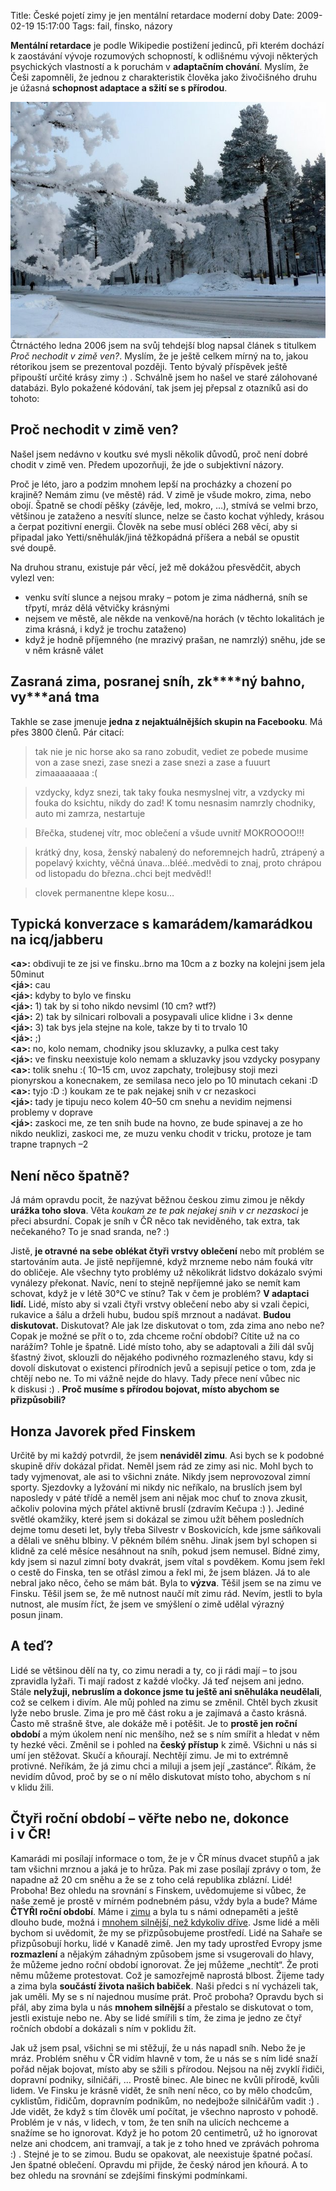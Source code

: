Title: České pojetí zimy je jen mentální retardace moderní doby
Date: 2009-02-19 15:17:00
Tags: fail, finsko, názory

**Mentální retardace** je podle Wikipedie postižení jedinců, při
kterém dochází k zaostávání vývoje rozumových schopností,
k odlišnému vývoji některých psychických vlastností a k poruchám
v **adaptačním chování**. Myslím, že Češi zapomněli, že jednou
z charakteristik člověka jako živočišného druhu je úžasná
**schopnost adaptace a sžití se s přírodou**.

![obrázek](images/112.jpg)
Čtrnáctého ledna 2006 jsem na svůj tehdejší blog napsal článek
s titulkem *Proč nechodit v zimě ven?*. Myslím, že je ještě celkem
mírný na to, jakou rétorikou jsem se prezentoval později. Tento
bývalý příspěvek ještě připouští určité krásy zimy :) . Schválně
jsem ho našel ve staré zálohované databázi. Bylo pokažené kódování,
tak jsem jej přepsal z otazníků asi do tohoto:

## Proč nechodit v zimě ven?

Našel jsem nedávno v koutku své mysli několik důvodů, proč není
dobré chodit v zimě ven. Předem upozorňuji, že jde o subjektivní
názory.

Proč je léto, jaro a podzim mnohem lepší na procházky a chození po
krajině? Nemám zimu (ve městě) rád. V zimě je všude mokro, zima,
nebo obojí. Špatně se chodí pěšky (závěje, led, mokro, …), stmívá
se velmi brzo, většinou je zataženo a nesvítí slunce, nelze se
často kochat výhledy, krásou a čerpat pozitivní energii. Člověk na
sebe musí obléci 268 věcí, aby si připadal jako Yetti/sněhulák/jiná
těžkopádná příšera a nebál se opustit své doupě.

Na druhou stranu, existuje pár věcí, jež mě dokážou přesvědčit,
abych vylezl ven:

-   venku svítí slunce a nejsou mraky – potom je zima nádherná,
    sníh se třpytí, mráz dělá větvičky krásnými
-   nejsem ve městě, ale někde na venkově/na horách (v těchto
    lokalitách je zima krásná, i když je trochu zataženo)
-   když je hodně příjemného (ne mrazivý prašan, ne namrzlý) sněhu,
    jde se v něm krásně válet

## Zasraná zima, posranej sníh, zk\*\*\*\*ný bahno, vy\*\*\*aná tma

Takhle se zase jmenuje
**jedna z nejaktuálnějších skupin na Facebooku**. Má přes
3800 členů. Pár citací:

> tak nie je nic horse ako sa rano zobudit, vediet ze pobede musime
> von a zase snezi, zase snezi a zase snezi a zase a fuuurt
> zimaaaaaaaa :(

> vzdycky, kdyz snezi, tak taky fouka nesmyslnej vitr, a vzdycky mi
> fouka do ksichtu, nikdy do zad! K tomu nesnasim namrzly chodniky,
> auto mi zamrza, nestartuje

> Břečka, studenej vítr, moc oblečení a všude uvnitř MOKROOOO!!!

> krátký dny, kosa, ženský nabalený do neforemnejch hadrů, ztrápený a
> popelavý kxichty, věčná únava…bléé..medvědi to znaj, proto chrápou
> od listopadu do března..chci bejt medvěd!!

> clovek permanentne klepe kosu…

## Typická konverzace s kamarádem/ka­marádkou na icq/jabberu

**<a\>:** obdivuji te ze jsi ve finsku..brno ma 10cm a z bozky na
kolejni jsem jela 50minut  
**<já\>:** cau  
**<já\>:** kdyby to bylo ve finsku  
**<já\>:** 1) tak by si toho nikdo nevsiml (10 cm? wtf?)  
**<já\>:** 2) tak by silnicari rolbovali a posypavali ulice klidne
i 3× denne  
**<já\>:** 3) tak bys jela stejne na kole, takze by ti to trvalo
10  
**<já\>:** ;)  
**<a\>:** no, kolo nemam, chodniky jsou skluzavky, a pulka cest
taky  
**<já\>:** ve finsku neexistuje kolo nemam a skluzavky jsou vzdycky
posypany  
**<a\>:** tolik snehu :( 10–15 cm, uvoz zapchaty, trolejbusy stoji
mezi pionyrskou a konecnakem, ze semilasa neco jelo po 10 minutach
cekani :D  
**<a\>:** tyjo :D :) koukam ze te pak nejakej snih v cr nezaskoci  
**<já\>:** tady je tipuju neco kolem 40–50 cm snehu a nevidim
nejmensi problemy v doprave  
**<já\>:** zaskoci me, ze ten snih bude na hovno, ze bude spinavej
a ze ho nikdo neuklizi, zaskoci me, ze muzu venku chodit v tricku,
protoze je tam trapne trapnych –2

## Není něco špatně?

Já mám opravdu pocit, že nazývat běžnou českou zimu zimou je někdy
**urážka toho slova**. Věta
*koukam ze te pak nejakej snih v cr nezaskoci* je přeci absurdní.
Copak je sníh v ČR něco tak neviděného, tak extra, tak nečekaného?
To je snad sranda, ne? :)

Jistě, **je otravné na sebe oblékat čtyři vrstvy oblečení** nebo
mít problém se startováním auta. Je jistě nepříjemné, když mrzneme
nebo nám fouká vítr do obličeje. Ale všechny tyto problémy už
několikrát lidstvo dokázalo svými vynálezy překonat. Navíc, není to
stejně nepříjemné jako se nemít kam schovat, když je v létě 30°C ve
stínu? Tak v čem je problém? **V adaptaci lidí.** Lidé, místo aby
si vzali čtyři vrstvy oblečení nebo aby si vzali čepici, rukavice a
šálu a drželi hubu, budou spíš mrznout a nadávat.
**Budou diskutovat.** Diskutovat? Ale jak lze diskutovat o tom, zda
zima ano nebo ne? Copak je možné se přít o to, zda chceme roční
období? Cítite už na co narážím? Tohle je špatně. Lidé místo toho,
aby se adaptovali a žili dál svůj šťastný život, sklouzli do
nějakého podivného rozmazleného stavu, kdy si dovolí diskutovat
o existenci přírodních jevů a sepisují petice o tom, zda je chtějí
nebo ne. To mi vážně nejde do hlavy. Tady přece není vůbec nic
k diskusi :) .
**Proč musíme s přírodou bojovat, místo abychom se přizpůsobili?**

## Honza Javorek před Finskem

Určitě by mi každý potvrdil, že jsem **nenáviděl zimu**. Asi bych
se k podobné skupině dřív dokázal přidat. Neměl jsem rád ze zimy
asi nic. Mohl bych to tady vyjmenovat, ale asi to všichni znáte.
Nikdy jsem neprovozoval zimní sporty. Sjezdovky a lyžování mi nikdy
nic neříkalo, na bruslích jsem byl naposledy v páté třídě a neměl
jsem ani nějak moc chuť to znova zkusit, ačkoliv polovina mých
přátel aktivně bruslí (zdravím Kečupa :) ). Jediné světlé okamžiky,
které jsem si dokázal se zimou užít během posledních dejme tomu
deseti let, byly třeba Silvestr v Boskovicích, kde jsme sáňkovali a
dělali ve sněhu blbiny. V pěkném bílém sněhu. Jinak jsem byl
schopen si klidně za celé měsíce nesáhnout na sníh, pokud jsem
nemusel. Bídné zimy, kdy jsem si nazul zimní boty dvakrát, jsem
vítal s povděkem. Komu jsem řekl o cestě do Finska, ten se otřásl
zimou a řekl mi, že jsem blázen. Já to ale nebral jako něco, čeho
se mám bát. Byla to **výzva**. Těšil jsem se na zimu ve Finsku.
Těšil jsem se, že mě nutnost naučí mít zimu rád. Nevím, jestli to
byla nutnost, ale musím říct, že jsem ve smýšlení o zimě udělal
výrazný posun jinam.

## A teď?

Lidé se většinou dělí na ty, co zimu neradi a ty, co ji rádi mají –
to jsou zpravidla lyžaři. Ti mají radost z každé vločky. Já teď
nejsem ani jedno. Stále
**nelyžuji, nebruslím a dokonce jsme tu ještě ani sněhuláka neudělali**,
což se celkem i divím. Ale můj pohled na zimu se změnil. Chtěl bych
zkusit lyže nebo brusle. Zima je pro mě část roku a je zajímavá a
často krásná. Často mě strašně štve, ale dokáže mě i potěšit. Je to
**prostě jen roční období** a mým úkolem není nic menšího, než se
s ním smířit a hledat v něm ty hezké věci. Změnil se i pohled na
**český přístup** k zimě. Všichni u nás si umí jen stěžovat. Skučí
a kňourají. Nechtějí zimu. Je mi to extrémně protivné. Neříkám, že
já zimu chci a miluji a jsem její „zastánce“. Říkám, že nevidím
důvod, proč by se o ní mělo diskutovat místo toho, abychom s ní
v klidu žili.

## Čtyři roční období – věřte nebo ne, dokonce i v ČR!

Kamarádi mi posílají informace o tom, že je v ČR mínus dvacet
stupňů a jak tam všichni mrznou a jaká je to hrůza. Pak mi zase
posílají zprávy o tom, že napadne až 20 cm sněhu a že se z toho
celá republika zblázní. Lidé! Proboha! Bez ohledu na srovnání
s Finskem, uvědomujeme si vůbec, že naše země je prostě v mírném
podnebném pásu, vždy byla a bude? Máme **ČTYŘI roční období**. Máme
i [zimu](http://cs.wikipedia.org/wiki/Zima) a byla tu s námi
odnepaměti a ještě dlouho bude, možná
i [mnohem silnější, než kdykoliv dříve](http://www.euroekonom.cz/analyzy-clanky.php?type=jz-globalni-oteplovani-ochlazovani).
Jsme lidé a měli bychom si uvědomit, že my se přizpůsobujeme
prostředí. Lidé na Sahaře se přizpůsobují horku, lidé v Kanadě
zimě. Jen my tady uprostřed Evropy jsme **rozmazlení** a nějakým
záhadným způsobem jsme si vsugerovali do hlavy, že můžeme jedno
roční období ignorovat. Že jej můžeme „nechtít“. Že proti němu
můžeme protestovat. Což je samozřejmě naprostá blbost. Žijeme tady
a zima byla **součástí života našich babiček**. Naši předci s ní
vycházeli tak, jak uměli. My se s ní najednou musíme prát. Proč
proboha? Opravdu bych si přál, aby zima byla u nás
**mnohem silnější** a přestalo se diskutovat o tom, jestli existuje
nebo ne. Aby se lidé smířili s tím, že zima je jedno ze čtyř
ročních období a dokázali s ním v poklidu žít.

Jak už jsem psal, všichni se mi stěžují, že u nás napadl sníh. Nebo
že je mráz. Problém sněhu v ČR vidím hlavně v tom, že u nás se
s ním lidé snaží pořád nějak bojovat, místo aby se sžili
s přírodou. Nejsou na něj zvyklí řidiči, dopravní podniky,
silničáři, … Prostě binec. Ale binec ne kvůli přírodě, kvůli lidem.
Ve Finsku je krásně vidět, že sníh není něco, co by mělo chodcům,
cyklistům, řidičům, dopravním podnikům, no nedejbože silničářům
vadit :) . Jde vidět, že když s tím člověk umí počítat, je všechno
naprosto v pohodě. Problém je v nás, v lidech, v tom, že ten sníh
na ulicích nechceme a snažíme se ho ignorovat. Když je ho potom
20 centimetrů, už ho ignorovat nelze ani chodcem, ani tramvají, a
tak je z toho hned ve zprávách pohroma :) . Stejné je to se zimou.
Budu se opakovat, ale neexistuje špatné počasí. Jen špatné
oblečení. Opravdu mi přijde, že český národ jen kňourá. A to bez
ohledu na srovnání se zdejšími finskými podmínkami.